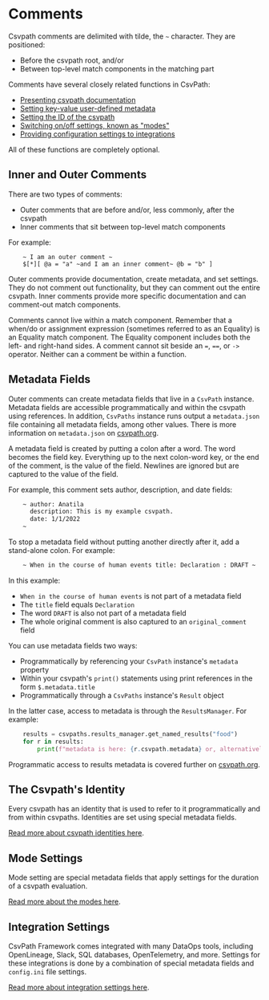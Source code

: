 
# Comments

Csvpath comments are delimited with tilde, the `~` character. They are positioned:
* Before the csvpath root, and/or
* Between top-level match components in the matching part

Comments have several closely related functions in CsvPath:
- [Presenting csvpath documentation](#inner)
- [Setting key-value user-defined metadata](#metadata)
- [Setting the ID of the csvpath](#identity)
- [Switching on/off settings, known as "modes"](#modes)
- [Providing configuration settings to integrations](#integrations)

All of these functions are completely optional.

<a name="inner"></a>
## Inner and Outer Comments

There are two types of comments:
- Outer comments that are before and/or, less commonly, after the csvpath
- Inner comments that sit between top-level match components

For example:
```
    ~ I am an outer comment ~
    $[*][ @a = "a" ~and I am an inner comment~ @b = "b" ]
```

Outer comments provide documentation, create metadata, and set settings. They do not comment out functionality, but they can comment out the entire csvpath. Inner comments provide more specific documentation and can comment-out match components.

Comments cannot live within a match component. Remember that a when/do or assignment expression (sometimes referred to as an Equality) is an Equality match component. The Equality component includes both the left- and right-hand sides. A comment cannot sit beside an `=`, `==`, or `->` operator. Neither can a comment be within a function.

<a name="metadata"></a>
## Metadata Fields

Outer comments can create metadata fields that live in a `CsvPath` instance. Metadata fields are accessible programmatically and within the csvpath using references. In addition, `CsvPaths` instance runs output a `metadata.json` file containing all metadata fields, among other values. There is more information on `metadata.json` on [csvpath.org](https://www.csvpath.org).

A metadata field is created by putting a colon after a word. The word becomes the field key. Everything up to the next colon-word key, or the end of the comment, is the value of the field. Newlines are ignored but are captured to the value of the field.

For example, this comment sets author, description, and date fields:

```bash
    ~ author: Anatila
      description: This is my example csvpath.
      date: 1/1/2022
    ~
```

To stop a metadata field without putting another directly after it, add a stand-alone colon. For example:

```bash
    ~ When in the course of human events title: Declaration : DRAFT ~
```

In this example:
* `When in the course of human events` is not part of a metadata field
* The `title` field equals `Declaration`
* The word `DRAFT` is also not part of a metadata field
* The whole original comment is also captured to an `original_comment` field

You can use metadata fields two ways:
- Programmatically by referencing your `CsvPath` instance's `metadata` property
- Within your csvpath's `print()` statements using print references in the form `$.metadata.title`
- Programmatically through a `CsvPaths` instance's `Result` object

In the latter case, access to metadata is through the `ResultsManager`. For example:

```python
    results = csvpaths.results_manager.get_named_results("food")
    for r in results:
        print(f"metadata is here: {r.csvpath.metadata} or, alternatively, here: {r.metadata}")
```

Programmatic access to results metadata is covered further on [csvpath.org](https://www.csvpath.org).

<a name="identity"></a>
## The Csvpath's Identity

Every csvpath has an identity that is used to refer to it programmatically and from within csvpaths. Identities are set using special metadata fields.

[Read more about csvpath identities here](https://github.com/csvpath/csvpath/blob/main/docs/comments/identity.md).


<a name="modes"></a>
## Mode Settings

Mode setting are special metadata fields that apply settings for the duration of a csvpath evaluation.

[Read more about the modes here](https://github.com/csvpath/csvpath/blob/main/docs/comments/modes.md).


<a name="integrations"></a>
## Integration Settings

CsvPath Framework comes integrated with many DataOps tools, including OpenLineage, Slack, SQL databases, OpenTelemetry, and more. Settings for these integrations is done by a combination of special metadata fields and `config.ini` file settings.

[Read more about integration settings here](https://github.com/csvpath/csvpath/blob/main/docs/comments/integrations.md).


